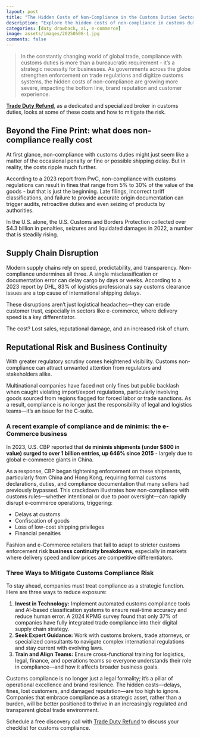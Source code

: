 ```yaml
---
layout: post
title: "The Hidden Costs of Non-Compliance in the Customs Duties Sector"
description: "Explore the hidden costs of non-compliance in customs duties and learn strategies to mitigate risks in global trade."
categories: [duty drawback, ai, e-commerce]
image: assets/images/20250508-1.jpg
comments: false
---
```


> In the constantly changing world of global trade, compliance with customs duties is more than a bureaucratic requirement - it’s a strategic necessity for businesses. As governments across the globe strengthen enforcement on trade regulations and digitize customs systems, the hidden costs of non-compliance are growing more severe, impacting the bottom line, brand reputation and customer experience.

[**Trade Duty Refund**](https://tradedutyrefund.com?utm_source=Blog&utm_medium=Article&utm_campaign=20250508Article), as a dedicated and specialized broker in customs duties, looks at some of these costs and how to mitigate the risk.

## Beyond the Fine Print: what does non-compliance really cost

At first glance, non-compliance with customs duties might just seem like a matter of the occasional penalty or fine or possible shipping delay. But in reality, the costs ripple much further.

According to a 2023 report from PwC, non-compliance with customs regulations can result in fines that range from 5% to 30% of the value of the goods - but that is just the beginning. Late filings, incorrect tariff classifications, and failure to provide accurate origin documentation can trigger audits, retroactive duties and even seizing of products by authorities.

In the U.S. alone, the U.S. Customs and Borders Protection collected over $4.3 billion in penalties, seizures and liquidated damages in 2022, a number that is steadily rising.

## Supply Chain Disruption

Modern supply chains rely on speed, predictability, and transparency. Non-compliance undermines all three. A single misclassification or documentation error can delay cargo by days or weeks. According to a 2023 report by DHL, 83% of logistics professionals say customs clearance issues are a top cause of international shipping delays.

These disruptions aren’t just logistical headaches—they can erode customer trust, especially in sectors like e-commerce, where delivery speed is a key differentiator.

The cost? Lost sales, reputational damage, and an increased risk of churn.

## Reputational Risk and Business Continuity

With greater regulatory scrutiny comes heightened visibility. Customs non-compliance can attract unwanted attention from regulators and stakeholders alike.

Multinational companies have faced not only fines but public backlash when caught violating import/export regulations, particularly involving goods sourced from regions flagged for forced labor or trade sanctions. As a result, compliance is no longer just the responsibility of legal and logistics teams—it’s an issue for the C-suite.

### A recent example of compliance and de minimis: the e-Commerce business

In 2023, U.S. CBP reported that **de minimis shipments (under $800 in value) surged to over 1 billion entries, up 646% since 2015** - largely due to global e-commerce giants in China.

As a response, CBP began tightening enforcement on these shipments, particularly from China and Hong Kong, requiring formal customs declarations, duties, and compliance documentation that many sellers had previously bypassed. This crackdown illustrates how non-compliance with customs rules—whether intentional or due to poor oversight—can rapidly disrupt e-commerce operations, triggering:

- Delays at customs
- Confiscation of goods
- Loss of low-cost shipping privileges
- Financial penalties

Fashion and e-Commerce retailers that fail to adapt to stricter customs enforcement risk **business continuity breakdowns**, especially in markets where delivery speed and low prices are competitive differentiators.

### Three Ways to Mitigate Customs Compliance Risk

To stay ahead, companies must treat compliance as a strategic function. Here are three ways to reduce exposure:

1. **Invest in Technology:** Implement automated customs compliance tools and AI-based classification systems to ensure real-time accuracy and reduce human error. A 2024 KPMG survey found that only 37% of companies have fully integrated trade compliance into their digital supply chain strategy.
2. **Seek Expert Guidance:** Work with customs brokers, trade attorneys, or specialized consultants to navigate complex international regulations and stay current with evolving laws.
3. **Train and Align Teams:** Ensure cross-functional training for logistics, legal, finance, and operations teams so everyone understands their role in compliance—and how it affects broader business goals.

Customs compliance is no longer just a legal formality; it’s a pillar of operational excellence and brand resilience. The hidden costs—delays, fines, lost customers, and damaged reputation—are too high to ignore. Companies that embrace compliance as a strategic asset, rather than a burden, will be better positioned to thrive in an increasingly regulated and transparent global trade environment.

Schedule a free discovery call with [Trade Duty Refund](https://tradedutyrefund.com/make-an-appointment.html?utm_source=Blog&utm_medium=Article&utm_campaign=20250508Article) to discuss your checklist for customs compliance.
